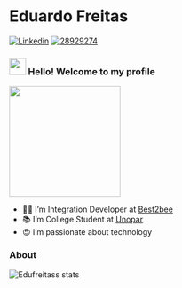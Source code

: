 # Eduardo Freitas

[![Linkedin](https://img.shields.io/badge/LinkedIn-blue?style=for-the-badge&logo=Linkedin)](https://www.linkedin.com/in/eduardo-freitas-48b7bb19b//)
[![28929274](https://user-images.githubusercontent.com/56324728/95018280-0dd49100-0635-11eb-8c71-3195be694c4f.png)](https://app.rocketseat.com.br/me/eduardo-freitas-02714)

### <img src="https://media.giphy.com/media/hvRJCLFzcasrR4ia7z/giphy.gif" width="30px"> Hello! Welcome to my profile

<img style="margin: 0 auto" src="https://media.giphy.com/media/xT9IgG50Fb7Mi0prBC/giphy.gif" height="200">

- 👨‍💻 I’m Integration Developer at <a target="_blank" href="https://best2bee.com.br/">Best2bee</a>
- 📚 I’m College Student at <a target="_blank" href="https://www.unopar.com.br/">Unopar</a>
- 😍 I’m passionate about technology

### About

![Edufreitass stats](https://github-readme-stats.codestackr.vercel.app/api?username=Edufreitass&show_icons=true&hide_border=true)
<!--[![Top Langs](https://github-readme-stats.vercel.app/api/top-langs/?username=Edufreitass&layout=compact)](https://github.com/Edufreitass/github-readme-stats) -->
